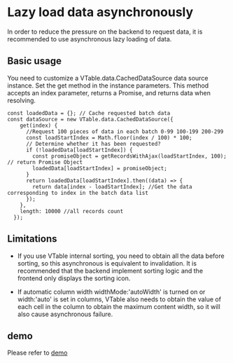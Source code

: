 # Lazy load data asynchronously
In order to reduce the pressure on the backend to request data, it is recommended to use asynchronous lazy loading of data.

## Basic usage
You need to customize a VTable.data.CachedDataSource data source instance. Set the get method in the instance parameters. This method accepts an index parameter, returns a Promise, and returns data when resolving.
```
const loadedData = {}; // Cache requested batch data
const dataSource = new VTable.data.CachedDataSource({
    get(index) {
      //Request 100 pieces of data in each batch 0-99 100-199 200-299
      const loadStartIndex = Math.floor(index / 100) * 100;
      // Determine whether it has been requested?
      if (!loadedData[loadStartIndex]) {
        const promiseObject = getRecordsWithAjax(loadStartIndex, 100); // return Promise Object
        loadedData[loadStartIndex] = promiseObject;
      }
      return loadedData[loadStartIndex].then((data) => {
        return data[index - loadStartIndex]; //Get the data corresponding to index in the batch data list
      });
    },
    length: 10000 //all records count
  });
```
## Limitations
- If you use VTable internal sorting, you need to obtain all the data before sorting, so this asynchronous is equivalent to invalidation. It is recommended that the backend implement sorting logic and the frontend only displays the sorting icon.

- If automatic column width widthMode:'autoWidth' is turned on or width:'auto' is set in columns, VTable also needs to obtain the value of each cell in the column to obtain the maximum content width, so it will also cause asynchronous failure.

## demo
Please refer to [demo](../../demo/performance/async-data)
